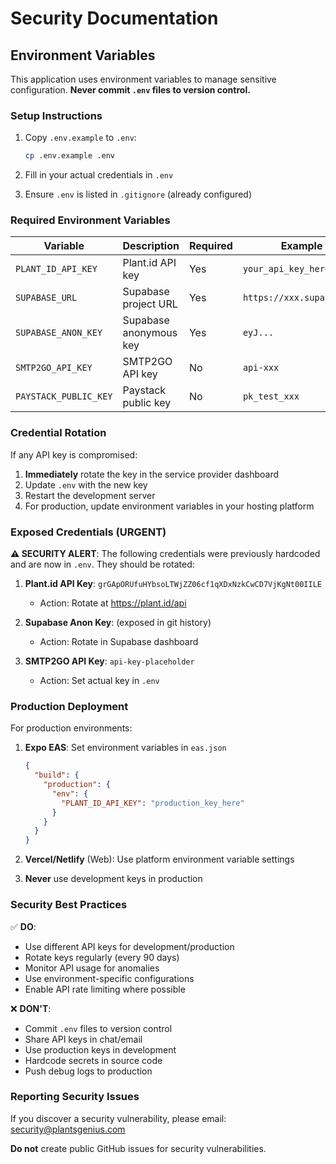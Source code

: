 # Security Documentation

## Environment Variables

This application uses environment variables to manage sensitive configuration. **Never commit `.env` files to version control.**

### Setup Instructions

1. Copy `.env.example` to `.env`:
   ```bash
   cp .env.example .env
   ```

2. Fill in your actual credentials in `.env`

3. Ensure `.env` is listed in `.gitignore` (already configured)

### Required Environment Variables

| Variable | Description | Required | Example |
|----------|-------------|----------|---------|
| `PLANT_ID_API_KEY` | Plant.id API key | Yes | `your_api_key_here` |
| `SUPABASE_URL` | Supabase project URL | Yes | `https://xxx.supabase.co` |
| `SUPABASE_ANON_KEY` | Supabase anonymous key | Yes | `eyJ...` |
| `SMTP2GO_API_KEY` | SMTP2GO API key | No | `api-xxx` |
| `PAYSTACK_PUBLIC_KEY` | Paystack public key | No | `pk_test_xxx` |

### Credential Rotation

If any API key is compromised:

1. **Immediately** rotate the key in the service provider dashboard
2. Update `.env` with the new key
3. Restart the development server
4. For production, update environment variables in your hosting platform

### Exposed Credentials (URGENT)

**⚠️ SECURITY ALERT**: The following credentials were previously hardcoded and are now in `.env`. They should be rotated:

1. **Plant.id API Key**: `grGApORUfuHYbsoLTWjZZ06cf1qXDxNzkCwCD7VjKgNt00IILE`
   - Action: Rotate at https://plant.id/api

2. **Supabase Anon Key**: (exposed in git history)
   - Action: Rotate in Supabase dashboard

3. **SMTP2GO API Key**: `api-key-placeholder`
   - Action: Set actual key in `.env`

### Production Deployment

For production environments:

1. **Expo EAS**: Set environment variables in `eas.json`
   ```json
   {
     "build": {
       "production": {
         "env": {
           "PLANT_ID_API_KEY": "production_key_here"
         }
       }
     }
   }
   ```

2. **Vercel/Netlify** (Web): Use platform environment variable settings

3. **Never** use development keys in production

### Security Best Practices

✅ **DO**:
- Use different API keys for development/production
- Rotate keys regularly (every 90 days)
- Monitor API usage for anomalies
- Use environment-specific configurations
- Enable API rate limiting where possible

❌ **DON'T**:
- Commit `.env` files to version control
- Share API keys in chat/email
- Use production keys in development
- Hardcode secrets in source code
- Push debug logs to production

### Reporting Security Issues

If you discover a security vulnerability, please email: security@plantsgenius.com

**Do not** create public GitHub issues for security vulnerabilities.
